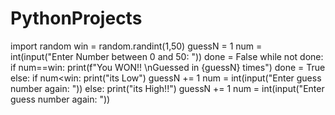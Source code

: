 # PythonProjects
import random
win = random.randint(1,50)
guessN = 1
num = int(input("Enter Number between 0 and 50: "))
done = False
while not done:
    if num==win:
        print(f"You WON!! \nGuessed in {guessN} times")
        done = True
    else:
        if num<win:
            print("its Low")
            guessN += 1
            num = int(input("Enter guess number again: "))
        else:
            print("its High!!")
            guessN += 1
            num = int(input("Enter guess number again: "))
